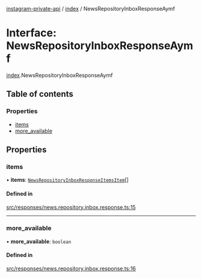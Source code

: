 [instagram-private-api](../../README.md) / [index](../../modules/index.md) / NewsRepositoryInboxResponseAymf

# Interface: NewsRepositoryInboxResponseAymf

[index](../../modules/index.md).NewsRepositoryInboxResponseAymf

## Table of contents

### Properties

- [items](NewsRepositoryInboxResponseAymf.md#items)
- [more\_available](NewsRepositoryInboxResponseAymf.md#more_available)

## Properties

### items

• **items**: [`NewsRepositoryInboxResponseItemsItem`](NewsRepositoryInboxResponseItemsItem.md)[]

#### Defined in

[src/responses/news.repository.inbox.response.ts:15](https://github.com/Nerixyz/instagram-private-api/blob/0e0721c/src/responses/news.repository.inbox.response.ts#L15)

___

### more\_available

• **more\_available**: `boolean`

#### Defined in

[src/responses/news.repository.inbox.response.ts:16](https://github.com/Nerixyz/instagram-private-api/blob/0e0721c/src/responses/news.repository.inbox.response.ts#L16)
